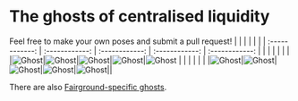 # The ghosts of centralised liquidity 
Feel free to make your own poses and submit a pull request!
|   |   |   |   |  |
| :------------: | :------------: | :------------: | :------------: |    :------------: |
|   |   |   |   |  |
|![Ghost](Cool-AF-Ghost.svg)|![Ghost](Embarrassing-Dad-Ghost.svg)|![Ghost](Impatient-Ghost.svg)|![Ghost](Neutral-Ghost.svg)|![Ghost](Overdressed-Ghost.svg)
|   |   |   |   |  |
|![Ghost](Panic-Ghost.svg)|![Ghost](Short-sighted-Ghost.svg)|![Ghost](Stern-Ghost.svg)|![Ghost](Voting-Ghost.svg)|![Ghost](Waving-Ghost.svg)||

There are also [Fairground-specific ghosts](../../../3-Vega-Fairground/3C-Graphics/Ghosts-Of-Centralised-Liquidity/).